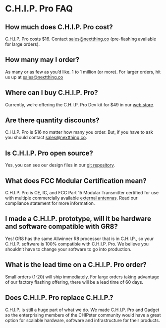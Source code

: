 # C.H.I.P. Pro FAQ

## How much does C.H.I.P. Pro cost?
C.H.I.P. Pro costs $16. Contact [sales@nextthing.co](mailto:sales@nextthing.co)
(pre-flashing available for large orders).

##  How many may I order?
As many or as few as you’d like. 1 to 1 million (or more). For larger orders, hit us up at [sales@nextthing.co](mailto:sales@nextthing.co)

## Where can I buy C.H.I.P. Pro?
Currently, we’re offering the C.H.I.P. Pro Dev kit for $49 in our [web store](https://nextthing.co/pages/store).

## Are there quantity discounts?
C.H.I.P. Pro is $16 no matter how many you order. But, if you have to ask you should contact [sales@nextthing.co](mailto:sales@nextthing.co). 

## Is C.H.I.P. Pro open source?
Yes, you can see our design files in our [git repository](https://github.com/NextThingCo/CHIP_Pro-Hardware).

## What does FCC Modular Certification mean?
C.H.I.P. Pro is CE, IC, and FCC Part 15 Modular Transmitter certified for use with multiple commercially available [external antennas](https://docs.getchip.com/chip_pro_devkit.html#wifi-antenna). Read our compliance statement for more information.

##  I made a C.H.I.P. prototype, will it be hardware and software compatible with GR8?
Yes! GR8 has the same Allwinner R8 processor that is in C.H.I.P., so your C.H.I.P. software is 100% compatible with C.H.I.P. Pro. We believe you shouldn’t have to change your software to go into production.

##  What is the lead time on a C.H.I.P. Pro order?
Small orders (1-20) will ship immediately. For large orders taking advantage of our factory flashing offering, there will be a lead time of 60 days.

## Does C.H.I.P. Pro replace C.H.I.P.?
C.H.I.P. is still a huge part of what we do. We made C.H.I.P. Pro and Gadget so the enterprising members of the CHIPster community would have a great option for scalable hardware, software and infrastructure for their products.